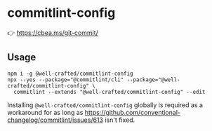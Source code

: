 # commitlint-config

:point_right: https://cbea.ms/git-commit/

## Usage

```
npm i -g @well-crafted/commitlint-config
npx --yes --package="@commitlint/cli" --package="@well-crafted/commitlint-config" \
  commitlint --extends "@well-crafted/commitlint-config" --edit
```

Installing `@well-crafted/commitlint-config` globally is required as a workaround for as long as
https://github.com/conventional-changelog/commitlint/issues/613 isn't fixed.
